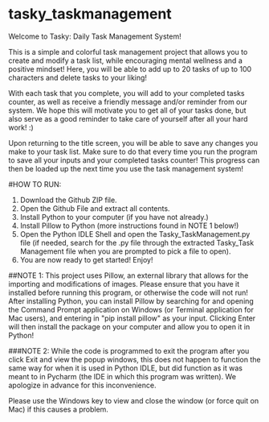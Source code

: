 # tasky_taskmanagement

Welcome to Tasky: Daily Task Management System!

This is a simple and colorful task management project that allows you to create and modify a task list, while encouraging mental wellness and a positive mindset! Here, you will be able to add up to 20 tasks of up to 100 characters and delete tasks to your liking! 

With each task that you complete, you will add to your completed tasks counter, as well as receive a friendly message and/or reminder from our system. We hope this will motivate you to get all of your tasks done, but also serve as a good reminder to take care of yourself after all your hard work! :)

Upon returning to the title screen, you will be able to save any changes you make to your task list. Make sure to do that every time you run the program to save all your inputs and your completed tasks counter! This progress can then be loaded up the next time you use the task management system!

#HOW TO RUN:
1. Download the Github ZIP file.
2. Open the Github File and extract all contents.
3. Install Python to your computer (if you have not already.)
4. Install Pillow to Python (more instructions found in NOTE 1 below!)
5. Open the Python IDLE Shell and open the Tasky_TaskManagement.py file (if needed, search for the .py file through the extracted Tasky_Task Management file when you are prompted to pick a file to open).
6. You are now ready to get started! Enjoy!

##NOTE 1: This project uses Pillow, an external library that allows for the importing and modifications of images. Please ensure that you have it installed before running this program, or otherwise the code will not run! After installing Python, you can install Pillow by searching for and opening the Command Prompt application on Windows (or Terminal application for Mac users), and entering in "pip install pillow" as your input. Clicking Enter will then install the package on your computer and allow you to open it in Python!

###NOTE 2: While the code is programmed to exit the program after you click Exit and view the popup windows, this does not happen to function the same way for when it is used in Python IDLE, but did function as it was meant to in Pycharm (the IDE in which this program was written). We apologize in advance for this inconvenience. 

Please use the Windows key to view and close the window (or force quit on Mac) if this causes a problem.

